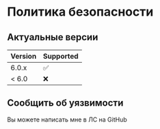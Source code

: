 # Политика безопасности

## Актуальные версии 

| Version | Supported          |
| ------- | ------------------ |
| 6.0.x   | :white_check_mark: |
| < 6.0   | :x:                |

## Сообщить об уязвимости
Вы можете написать мне в ЛС на GitHub
